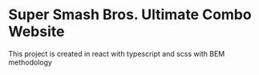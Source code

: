 # Super Smash Bros. Ultimate Combo Website

This project is created in react with typescript and scss with BEM methodology

